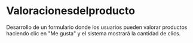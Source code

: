 # Valoracionesdelproducto
Desarrollo de un formulario donde los usuarios pueden valorar productos haciendo clic en "Me gusta" y el sistema mostrará la cantidad de clics.

